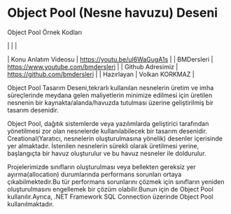 # Object Pool (Nesne havuzu) Deseni
Object Pool Örnek Kodları

| | |

| Konu Anlatım Videosu | https://youtu.be/ul6WaGugA1s |
| BMDersleri   | https://www.youtube.com/bmdersleri |
| Github Adresimiz   | https://github.com/bmdersleri | 
| Hazırlayan   | Volkan KORKMAZ | 


Object Pool Tasarım Deseni,tekrarlı kullanılan nesnelerin üretim ve imha süreçlerinde meydana gelen maliyetlerin minimize edilmesi için üretilen nesnenin bir kaynakta/alanda/havuzda tutulması üzerine geliştirilmiş bir tasarım desenidir.

Object Pool, dağıtık sistemlerde veya yazılımlarda geliştirici tarafından yönetilmesi zor olan nesnelerde kullanılabilecek bir tasarım desenidir. Creational(Yaratıcı, nesnelerin oluşturulmasına yönelik) desenler içerisinde yer almaktadır. İstenilen nesnelerin sürekli olarak üretilmesi yerine, başlangıçta bir havuz oluşturulur ve bu havuz nesneler ile doldurulur. 

Projelerimizde sınıfların oluşturulması veya bellekten gereksiz yer ayırma(allocation) durumlarında performans sorunları ortaya çıkabilmektedir.Bu tür performans sorunlarını çözmek için sınıfların yeniden oluşturulmasını engellemek bir çözüm olabilir.Bunun için de Object Pool kullanılır.Ayrıca, .NET Framework SQL Connection üzerinde Object Pool kullanılmaktadır.
